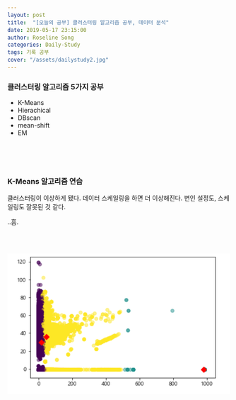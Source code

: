 ```yaml
---
layout: post
title:  "[오늘의 공부] 클러스터링 알고리즘 공부, 데이터 분석"
date: 2019-05-17 23:15:00
author: Roseline Song
categories: Daily-Study
tags: 기록 공부
cover: "/assets/dailystudy2.jpg"
---
```


###  클러스터링 알고리즘 5가지 공부 

- K-Means
- Hierachical
- DBscan
- mean-shift
- EM

<br>​
<br>​

###  K-Means 알고리즘 연습

클러스터링이 이상하게 됐다. 데이터 스케일링을 하면 더 이상해진다. 변인 설정도, 스케일링도 잘못된 것 같다. 

..흠.

<br>​

<img src="/assets/images/190517_clustering.png">

<br>​
<br>​
